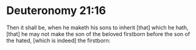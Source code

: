 # Deuteronomy 21:16

Then it shall be, when he maketh his sons to inherit [that] which he hath, [that] he may not make the son of the beloved firstborn before the son of the hated, [which is indeed] the firstborn: